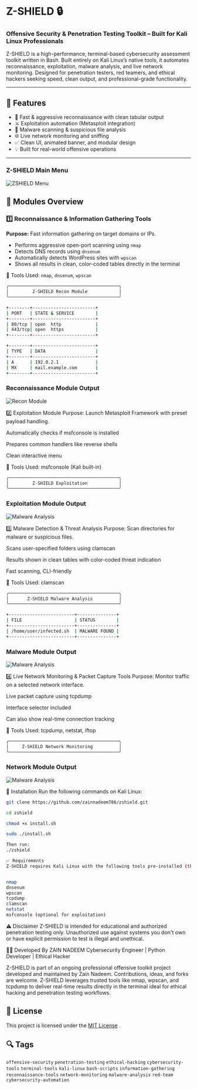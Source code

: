 # Z-SHIELD 🔒
### Offensive Security & Penetration Testing Toolkit – Built for Kali Linux Professionals

Z-SHIELD is a high-performance, terminal-based cybersecurity assessment toolkit written in Bash. Built entirely on Kali Linux’s native tools, it automates reconnaissance, exploitation, malware analysis, and live network monitoring. Designed for penetration testers, red teamers, and ethical hackers seeking speed, clean output, and professional-grade functionality.

---

## 📌 Features

- 🎯 Fast & aggressive reconnaissance with clean tabular output
- ⚔️ Exploitation automation (Metasploit integration)
- 🧬 Malware scanning & suspicious file analysis
- 🌐 Live network monitoring and sniffing
- ✅ Clean UI, animated banner, and modular design
- 💡 Built for real-world offensive operations

---

### Z-SHIELD Main Menu

![ZSHIELD Menu](screenshots/banner.png)


## 📁 Modules Overview

### 1️⃣ Reconnaissance & Information Gathering Tools
**Purpose:** Fast information gathering on target domains or IPs.

- Performs aggressive open-port scanning using `nmap`
- Detects DNS records using `dnsenum`
- Automatically detects WordPress sites with `wpscan`
- Shows all results in clean, color-coded tables directly in the terminal

📂 Tools Used: `nmap`, `dnsenum`, `wpscan`

```bash
╭──────────────────────────────────────────╮
│         Z-SHIELD Recon Module            │
╰──────────────────────────────────────────╯

+--------+------------------------+
| PORT   | STATE & SERVICE        |
+--------+------------------------+
| 80/tcp | open  http             |
| 443/tcp| open  https            |
+--------+------------------------+

+--------+------------------------+
| TYPE   | DATA                   |
+--------+------------------------+
| A      | 192.0.2.1              |
| MX     | mail.example.com       |
+--------+------------------------+
```
### Reconnaissance Module Output

![Recon Module](screenshots/recon-output.png)


2️⃣ Exploitation Module
Purpose: Launch Metasploit Framework with preset payload handling.

Automatically checks if msfconsole is installed

Prepares common handlers like reverse shells

Clean interactive menu

📂 Tools Used: msfconsole (Kali built-in)

```bash
╭──────────────────────────────────────────╮
│         Z-SHIELD Exploitation            │
╰──────────────────────────────────────────╯
```
### Exploitation Module Output

![Malware Analysis](screenshots/exploit-output.png)


3️⃣ Malware Detection & Threat Analysis
Purpose: Scan directories for malware or suspicious files.

Scans user-specified folders using clamscan

Results shown in clean tables with color-coded threat indication

Fast scanning, CLI-friendly

📂 Tools Used: clamscan

```bash
╭──────────────────────────────────────────╮
│       Z-SHIELD Malware Analysis          │
╰──────────────────────────────────────────╯

+-------------------------+---------------+
| FILE                    | STATUS        |
+-------------------------+---------------+
| /home/user/infected.sh  | MALWARE FOUND |
+-------------------------+---------------+

```
### Malware Module Output

![Malware Analysis](screenshots/malware.png)


4️⃣ Live Network Monitoring & Packet Capture Tools
Purpose: Monitor traffic on a selected network interface.

Live packet capture using tcpdump

Interface selector included

Can also show real-time connection tracking

📂 Tools Used: tcpdump, netstat, iftop

```bash
╭──────────────────────────────────────────╮
│     Z-SHIELD Network Monitoring          │
╰──────────────────────────────────────────╯

```
### Network Module Output

![Malware Analysis](screenshots/Network.png)


🚀 Installation
Run the following commands on Kali Linux:

```bash
git clone https://github.com/zainnadeem786/zshield.git

cd zshield

chmod +x install.sh

sudo ./install.sh

Then run:
./zshield
```
```bash
✅ Requirements
Z-SHIELD requires Kali Linux with the following tools pre-installed (they are by default):


nmap
dnsenum
wpscan
tcpdump
clamscan
netstat
msfconsole (optional for exploitation)
```

⚠️ Disclaimer
Z-SHIELD is intended for educational and authorized penetration testing only. Unauthorized use against systems you don't own or have explicit permission to test is illegal and unethical.

👨‍💻 Developed By
ZAIN NADEEM
Cybersecurity Engineer | Python Developer | Ethical Hacker

Z-SHIELD is part of an ongoing professional offensive toolkit project developed and maintained by Zain Nadeem. Contributions, ideas, and forks are welcome.
Z-SHIELD leverages trusted tools like nmap, wpscan, and tcpdump to deliver real-time results directly in the terminal ideal for ethical hacking and penetration testing workflows.

## 📄 License

This project is licensed under the [MIT License](./LICENSE) .

## 🔍 Tags

`offensive-security` `penetration-testing` `ethical-hacking` `cybersecurity-tools` `terminal-tools` `kali-linux` `bash-scripts` `information-gathering` `reconnaissance-tools` `network-monitoring` `malware-analysis` `red-team` `cybersecurity-automation`
